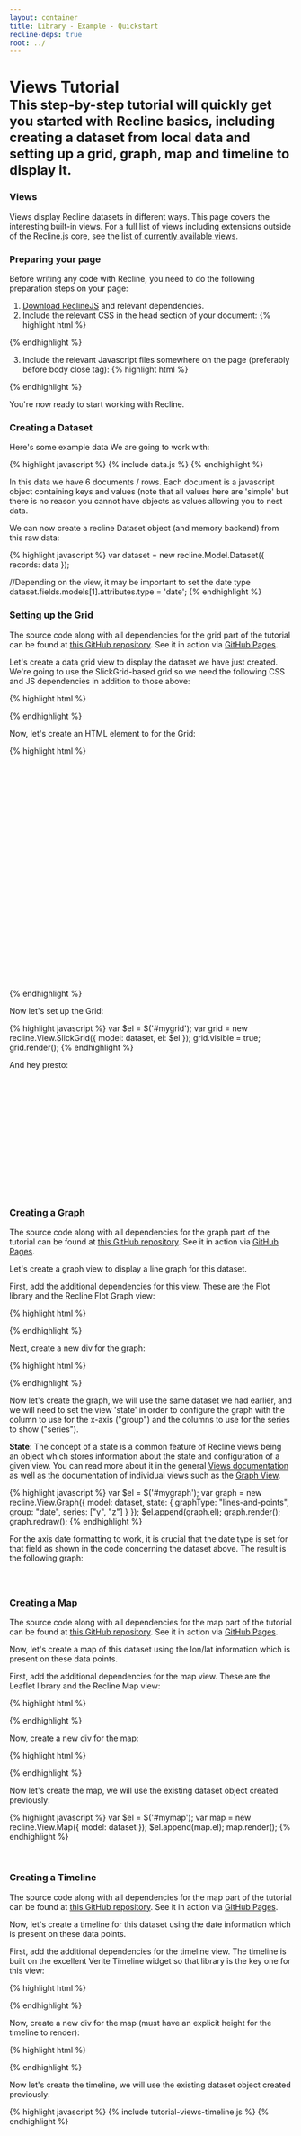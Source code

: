 ```yaml
---
layout: container
title: Library - Example - Quickstart
recline-deps: true
root: ../
---
```


<div class="page-header">
  <h1>
    Views Tutorial
    <br />
    <small>This step-by-step tutorial will quickly get you started with Recline basics, including creating a dataset from local data and setting up a grid, graph, map and timeline to display it.</small>
  </h1>
</div>

### Views

Views display Recline datasets in different ways. This page covers the interesting built-in views. For a full list of views including extensions outside of the Recline.js core, see the [list of currently available views]({{page.root}}docs/views.html#dataset-views-currently-available).

### Preparing your page

Before writing any code with Recline, you need to do the following preparation steps on your page:

1. [Download ReclineJS]({{page.root}}download.html) and relevant dependencies.
2. Include the relevant CSS in the head section of your document:
    {% highlight html %}
<!-- you do not have to use bootstrap but we use it by default -->
<link rel="stylesheet" href="vendor/bootstrap/2.3.2/css/bootstrap.css" />
<!-- CSS for relevant view components - here we just have grid -->
<link rel="stylesheet" href="css/grid.css" />{% endhighlight %}

3. Include the relevant Javascript files somewhere on the page (preferably before body close tag):
    {% highlight html %}<!-- 3rd party dependencies -->
<script type="text/javascript" src="vendor/jquery/1.7.1/jquery.js"></script>
<script type="text/javascript" src="vendor/underscore/1.4.4/underscore.js"></script>
<script type="text/javascript" src="vendor/backbone/1.0.0/backbone.js"></script>
<script type="text/javascript" src="vendor/mustache/0.5.0-dev/mustache.js"></script>
<script type="text/javascript" src="vendor/bootstrap/2.3.2/bootstrap.js"></script>
<script type="text/javascript" src="vendor/slickgrid/2.0.1/jquery.event.drag-2.2.js"></script>
<script type="text/javascript" src="vendor/slickgrid/2.0.1/slick.core.js"></script>
<script type="text/javascript" src="vendor/slickgrid/2.0.1/slick.grid.js"></script>
<!-- note that we could include individual components rather than whole of recline e.g.
<script type="text/javascript" src="src/model.js"></script>
<script type="text/javascript" src="src/backend.memory.js"></script>
<script type="text/javascript" src="src/view-grid.js"></script>
-->
<script type="text/javascript" src="dist/recline.js"></script>{% endhighlight %}

You're now ready to start working with Recline.

### Creating a Dataset

Here's some example data We are going to work with:

{% highlight javascript %}
{% include data.js %}
{% endhighlight %}

In this data we have 6 documents / rows. Each document is a javascript object
containing keys and values (note that all values here are 'simple' but there is
no reason you cannot have objects as values allowing you to nest data.

We can now create a recline Dataset object (and memory backend) from this raw data: 

{% highlight javascript %}
var dataset = new recline.Model.Dataset({
  records: data
});

//Depending on the view, it may be important to set the date type
dataset.fields.models[1].attributes.type = 'date';
{% endhighlight %}

### Setting up the Grid

<div class="alert alert-info">
The source code along with all dependencies for the grid part of the tutorial can be found at <a href="https://github.com/mattfullerton/recline-view-grid-demo">this GitHub repository</a>. See it in action via <a href="http://mattfullerton.github.io/recline-view-slickgrid-demo/">GitHub Pages</a>.
</div>

Let's create a data grid view to display the dataset we have just created.  We're going to use the SlickGrid-based grid so we need the following CSS and JS dependencies in addition to those above:

{% highlight html %}
<link rel="stylesheet" href="css/slickgrid.css">
<link rel="stylesheet" href="vendor/slickgrid/2.0.1/slick.grid.css">

<!-- vendor -->
<script type="text/javascript" src="vendor/slickgrid/2.0.1/jquery-ui-1.8.16.custom.min.js"></script>
<script type="text/javascript" src="vendor/slickgrid/2.0.1/jquery.event.drag-2.0.min.js"></script>
<script type="text/javascript" src="vendor/slickgrid/2.0.1/slick.grid.min.js"></script>
<script type="text/javascript" src="vendor/slickgrid/2.0.1/plugins/slick.rowselectionmodel.js"></script>
<script type="text/javascript" src="vendor/slickgrid/2.0.1/plugins/slick.rowmovemanager.js"></script>

<!-- Recline (only needed when NOT including the combined JS file as shown above) -->
<script type="text/javascript" src="src/view.slickgrid.js"></script>
{% endhighlight %}

Now, let's create an HTML element to for the Grid:

{% highlight html %}
<div id="mygrid" style="height: 400px"></div>
{% endhighlight %}

Now let's set up the Grid:

{% highlight javascript %}
var $el = $('#mygrid');
var grid = new recline.View.SlickGrid({
  model: dataset,
  el: $el
});
grid.visible = true;
grid.render();
{% endhighlight %}

And hey presto:

<div id="mygrid" class="recline-read-only" style="margin-bottom: 30px; height: 200px;">&nbsp;</div>

<script type="text/javascript">
{% include data.js %}
var dataset = new recline.Model.Dataset({
  records: data
});
var $el = $('#mygrid');
var grid = new recline.View.SlickGrid({
  model: dataset,
  el: $el
});
grid.visible = true;
grid.render();
</script>

### Creating a Graph

<div class="alert alert-info">
The source code along with all dependencies for the graph part of the tutorial can be found at <a href="https://github.com/mattfullerton/recline-view-graph-demo">this GitHub repository</a>. See it in action via <a href="http://mattfullerton.github.io/recline-view-graph-demo/">GitHub Pages</a>.
</div>

Let's create a graph view to display a line graph for this dataset.

First, add the additional dependencies for this view. These are the Flot
library and the Recline Flot Graph view:

{% highlight html %}
<link rel="stylesheet" href="css/flot.css">

<!-- javascript -->
<!--[if lte IE 8]>
<script language="javascript" type="text/javascript" src="vendor/flot/excanvas.min.js"></script>
<![endif]-->
<!-- you only need moment when you have datetime data -->
<script type="text/javascript" src="vendor/moment/2.0.0/moment.js"></script>

<script type="text/javascript" src="vendor/flot/jquery.flot.js"></script>
<script type="text/javascript" src="vendor/flot/jquery.flot.time.js"></script>

<!-- Recline (only needed when NOT including the combined JS file as shown above) -->
<script type="text/javascript" src="src/view.graph.js"></script>
{% endhighlight %}

Next, create a new div for the graph:

{% highlight html %}
<div id="mygraph"></div>
{% endhighlight %}

Now let's create the graph, we will use the same dataset we had earlier, and we will need to set the view 'state' in order to configure the graph with the column to use for the x-axis ("group") and the columns to use for the series to show ("series").

<div class="alert alert-info">
<strong>State</strong>: The concept of a state is a common feature of Recline views being an object
which stores information about the state and configuration of a given view. You
can read more about it in the general <a href="../docs/views.html">Views
documentation</a> as well as the documentation of individual views such as the
<a href="../docs/src/view.graph.html">Graph View</a>.
</div>

{% highlight javascript %}
var $el = $('#mygraph');
var graph = new recline.View.Graph({
  model: dataset,
  state: {
    graphType: "lines-and-points",
    group: "date",
    series: ["y", "z"]
  }
});
$el.append(graph.el);
graph.render();
graph.redraw();
{% endhighlight %}

For the axis date formatting to work, it is crucial that the date type is set for that field as shown in the code concerning the dataset above. The result is the following graph:

<div id="mygraph" style="margin-bottom: 30px;">&nbsp;</div>

<script type="text/javascript">
dataset.fields.models[1].attributes.type = 'date';
var $el = $('#mygraph');
var graph = new recline.View.Graph({
  model: dataset,
  state: {
    graphType: "lines-and-points",
    group: "date",
    series: ["y", "z"]
  }
});
$el.append(graph.el);
graph.render();
graph.redraw();
</script>

### Creating a Map

<div class="alert alert-info">
The source code along with all dependencies for the map part of the tutorial can be found at <a href="https://github.com/mattfullerton/recline-view-map-demo">this GitHub repository</a>. See it in action via <a href="http://mattfullerton.github.io/recline-view-map-demo/">GitHub Pages</a>.
</div>

Now, let's create a map of this dataset using the lon/lat information which is
present on these data points.

First, add the additional dependencies for the map view. These are the Leaflet
library and the Recline Map view:

{% highlight html %}
<!-- css -->
<link rel="stylesheet" href="vendor/leaflet/0.7.3/leaflet.css">
<!--[if lte IE 8]>
<link rel="stylesheet" href="vendor/leaflet/0.7.3/leaflet.ie.css" />
<![endif]-->
<link rel="stylesheet" href="vendor/leaflet.markercluster/MarkerCluster.css">
<link rel="stylesheet" href="vendor/leaflet.markercluster/MarkerCluster.Default.css">
<!--[if lte IE 8]>
<link rel="stylesheet" href="vendor/leaflet.markercluster/MarkerCluster.Default.ie.css" />
<![endif]-->
<link rel="stylesheet" href="css/map.css">

<!-- javascript -->
<script type="text/javascript" src="vendor/leaflet/0.7.3/leaflet.js"></script>
<script type="text/javascript" src="vendor/leaflet.markercluster/leaflet.markercluster.js"></script>

<!-- Recline (only needed when NOT including the combined JS file as shown above) -->
<script type="text/javascript" src="src/view-map.js"></script>
{% endhighlight %}

Now, create a new div for the map:

{% highlight html %}
<div id="mymap"></div>
{% endhighlight %}

Now let's create the map, we will use the existing dataset object created
previously:

{% highlight javascript %}
var $el = $('#mymap');
var map = new recline.View.Map({
  model: dataset
});
$el.append(map.el);
map.render();
{% endhighlight %}

<div id="mymap">&nbsp;</div>

<script type="text/javascript">
var $el = $('#mymap');
var map = new recline.View.Map({
  model: dataset
});
$el.append(map.el);
map.render();
</script>

### Creating a Timeline

<div class="alert alert-info">
The source code along with all dependencies for the map part of the tutorial can be found at <a href="https://github.com/mattfullerton/recline-view-timeline-demo">this GitHub repository</a>. See it in action via <a href="http://mattfullerton.github.io/recline-view-timeline-demo/">GitHub Pages</a>.
</div>

Now, let's create a timeline for this dataset using the date information which is
present on these data points.

First, add the additional dependencies for the timeline view. The timeline is built on the excellent Verite Timeline widget so that library is the key one for this view:

{% highlight html %}
<!-- css -->
<link rel="stylesheet" href="vendor/timeline/css/timeline.css">
<link rel="stylesheet" href="css/map.css">

<!-- javascript -->
<script type="text/javascript" src="vendor/moment/2.0.0/moment.js"></script>
<script type="text/javascript" src="vendor/timeline/js/timeline.js"></script>
{% endhighlight %}

Now, create a new div for the map (must have an explicit height for the timeline to render):

{% highlight html %}
<style type="text/css">#mytimeline .recline-timeline { height: 400px; }</style>
<div id="mytimeline"></div>
{% endhighlight %}

Now let's create the timeline, we will use the existing dataset object created
previously:

{% highlight javascript %}
{% include tutorial-views-timeline.js %}
{% endhighlight %}

<style type="text/css">#mytimeline .recline-timeline { height: 400px; }</style>
<div id="mytimeline"></div>
<div style="clear: both;"></div>

<script type="text/javascript">
{% include tutorial-views-timeline.js %}
</script>

